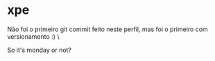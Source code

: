 # xpe

Não foi o primeiro git commit feito neste perfil, mas foi o primeiro com versionamento :) \

So it's monday or not?
